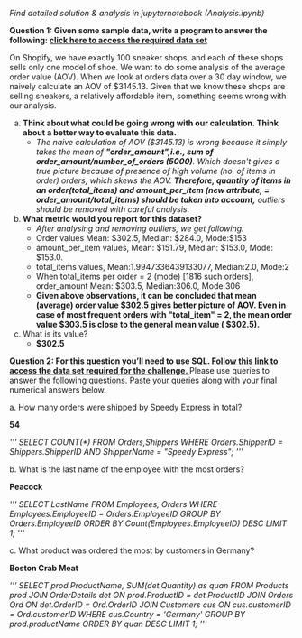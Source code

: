 <p><i>Find detailed solution & analysis in jupyternotebook (Analysis.ipynb) </i></p>
<b>Question 1: Given some sample data, write a program to answer the following: <a href = 'https://docs.google.com/spreadsheets/d/16i38oonuX1y1g7C_UAmiK9GkY7cS-64DfiDMNiR41LM/edit#gid=0'>click here to access the required data set</a></b>

On Shopify, we have exactly 100 sneaker shops, and each of these shops sells only one model of shoe. We want to do some analysis of the average order value (AOV). When we look at orders data over a 30 day window, we naively calculate an AOV of $3145.13. Given that we know these shops are selling sneakers, a relatively affordable item, something seems wrong with our analysis. 
<ol type='a'>
    <li><b>Think about what could be going wrong with our calculation. Think about a better way to evaluate this data.</b>
        <ul>
        <li><i>The naive calculation of AOV ($3145.13) is wrong because it simply takes the mean of <b>"order_amount",i.e., sum of order_amount/number_of_orders (5000)</b>. Which doesn't gives a true picture because of presence of high volume (no. of items in order) orders, which skews the AOV. <b>Therefore, quantity of items in an order(total_items) and amount_per_item (new attribute, = order_amount/total_items) should be taken into account,</b> outliers should be removed with careful analysis.
        </i>
        </li>
        </ul>
    </li>
    <li><b>What metric would you report for this dataset? </b>
        <ul>
        <li><i>After analysing and removing outliers, we get following: </i>
            <li>Order values Mean: $302.5, Median: $284.0, Mode:$153</li>
            <li>amount_per_item values, Mean: $151.79, Median: $153.0, Mode: $153.0.</li>
            <li>total_items values, Mean:1.9947336439133077, Median:2.0, Mode:2</li>
            <li>When total_items per order = 2 (mode) [1816 such orders], order_amount Mean: $303.5, Median:306.0, Mode:306</li>
        </li>
        <li><b>Given above observations, it can be concluded that mean (average) order value $302.5 gives better picture of AOV. Even in case of most frequent orders with "total_item" = 2, the mean order value $303.5 is close to the general mean value ( $302.5).</b>
        </li>
        </ul>
    </li>
    <li>What is its value?
        <ul><li><b>$302.5</b></li>
        </ul>
    </li>


</ol>

<p><b>Question 2: For this question you’ll need to use SQL. <a href ="https://www.w3schools.com/SQL/TRYSQL.ASP?FILENAME=TRYSQL_SELECT_ALL"> Follow this link to access the data set required for the challenge. </a></b> Please use queries to answer the following questions. Paste your queries along with your final numerical answers below.</p>


<p>a. How many orders were shipped by Speedy Express in total?</p>
<b>54</b>
<p>
<i>
'''
SELECT COUNT(*) FROM Orders,Shippers 
WHERE Orders.ShipperID = Shippers.ShipperID AND ShipperName = "Speedy Express";
'''
</i>
</p>
<p>b. What is the last name of the employee with the most orders?</p>
<b>Peacock</b>
<p>
<i>
'''    
SELECT LastName FROM Employees, Orders WHERE Employees.EmployeeID = Orders.EmployeeID
GROUP BY Orders.EmployeeID
ORDER BY Count(Employees.EmployeeID) DESC
LIMIT 1;
'''
</i>
</p>
<p>c. What product was ordered the most by customers in Germany?</p>
<b>Boston Crab Meat</b>
<p>
<i>
'''
SELECT prod.ProductName, SUM(det.Quantity) as quan
FROM Products prod JOIN OrderDetails det
ON prod.ProductID = det.ProductID
JOIN Orders Ord
ON det.OrderID = Ord.OrderID
JOIN Customers cus
ON cus.customerID = Ord.customerID
WHERE cus.Country = 'Germany'
GROUP BY prod.productName
ORDER BY quan DESC
LIMIT 1;
'''    
</i>
</p>

